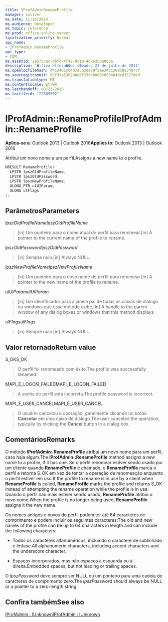 ```yaml
---
title: IProfAdminRenameProfile
manager: soliver
ms.date: 11/16/2014
ms.audience: Developer
ms.topic: reference
ms.prod: office-online-server
localization_priority: Normal
api_name:
- IProfAdmin.RenameProfile
api_type:
- COM
ms.assetid: 2a575cac-dbfd-4f42-9c10-4b7e355a065e
description: '�ltima altera��o: s�bado, 23 de julho de 2011'
ms.openlocfilehash: 4453465c04d7a5a3de79f2ae34d13095863487cf
ms.sourcegitcommit: 0cf39e5382b8c6f236c8a63c6036849ed3527ded
ms.translationtype: MT
ms.contentlocale: pt-BR
ms.lasthandoff: 08/23/2018
ms.locfileid: "22569502"
---
```

# <a name="iprofadminrenameprofile"></a><span data-ttu-id="5bf4a-103">IProfAdmin::RenameProfile</span><span class="sxs-lookup"><span data-stu-id="5bf4a-103">IProfAdmin::RenameProfile</span></span>

  
  
<span data-ttu-id="5bf4a-104">**Aplica-se a**: Outlook 2013 | Outlook 2016</span><span class="sxs-lookup"><span data-stu-id="5bf4a-104">**Applies to**: Outlook 2013 | Outlook 2016</span></span> 
  
<span data-ttu-id="5bf4a-105">Atribui um novo nome a um perfil.</span><span class="sxs-lookup"><span data-stu-id="5bf4a-105">Assigns a new name to a profile.</span></span>
  
```cpp
HRESULT RenameProfile(
  LPSTR lpszOldProfileName,
  LPSTR lpszOldPassword,
  LPSTR lpszNewProfileName,
  ULONG_PTR ulUIParam,
  ULONG ulFlags
);
```

## <a name="parameters"></a><span data-ttu-id="5bf4a-106">Parâmetros</span><span class="sxs-lookup"><span data-stu-id="5bf4a-106">Parameters</span></span>

 <span data-ttu-id="5bf4a-107">_lpszOldProfileName_</span><span class="sxs-lookup"><span data-stu-id="5bf4a-107">_lpszOldProfileName_</span></span>
  
> <span data-ttu-id="5bf4a-108">[in] Um ponteiro para o nome atual do perfil para renomear.</span><span class="sxs-lookup"><span data-stu-id="5bf4a-108">[in] A pointer to the current name of the profile to rename.</span></span>
    
 <span data-ttu-id="5bf4a-109">_lpszOldPassword_</span><span class="sxs-lookup"><span data-stu-id="5bf4a-109">_lpszOldPassword_</span></span>
  
> <span data-ttu-id="5bf4a-110">[in] Sempre nulo.</span><span class="sxs-lookup"><span data-stu-id="5bf4a-110">[in] Always NULL.</span></span>
    
 <span data-ttu-id="5bf4a-111">_lpszNewProfileName_</span><span class="sxs-lookup"><span data-stu-id="5bf4a-111">_lpszNewProfileName_</span></span>
  
> <span data-ttu-id="5bf4a-112">[in] Um ponteiro para o novo nome do perfil para renomear.</span><span class="sxs-lookup"><span data-stu-id="5bf4a-112">[in] A pointer to the new name of the profile to rename.</span></span>
    
 <span data-ttu-id="5bf4a-113">_ulUIParam_</span><span class="sxs-lookup"><span data-stu-id="5bf4a-113">_ulUIParam_</span></span>
  
> <span data-ttu-id="5bf4a-114">[in] Um identificador para a janela pai de todas as caixas de diálogo ou windows que esse método exibe.</span><span class="sxs-lookup"><span data-stu-id="5bf4a-114">[in] A handle to the parent window of any dialog boxes or windows that this method displays.</span></span> 
    
 <span data-ttu-id="5bf4a-115">_ulFlags_</span><span class="sxs-lookup"><span data-stu-id="5bf4a-115">_ulFlags_</span></span>
  
> <span data-ttu-id="5bf4a-116">[in] Sempre nulo.</span><span class="sxs-lookup"><span data-stu-id="5bf4a-116">[in] Always NULL.</span></span>
    
## <a name="return-value"></a><span data-ttu-id="5bf4a-117">Valor retornado</span><span class="sxs-lookup"><span data-stu-id="5bf4a-117">Return value</span></span>

<span data-ttu-id="5bf4a-118">S_OK</span><span class="sxs-lookup"><span data-stu-id="5bf4a-118">S_OK</span></span> 
  
> <span data-ttu-id="5bf4a-119">O perfil foi renomeado com êxito.</span><span class="sxs-lookup"><span data-stu-id="5bf4a-119">The profile was successfully renamed.</span></span>
    
<span data-ttu-id="5bf4a-120">MAPI_E_LOGON_FAILED</span><span class="sxs-lookup"><span data-stu-id="5bf4a-120">MAPI_E_LOGON_FAILED</span></span> 
  
> <span data-ttu-id="5bf4a-121">A senha do perfil está incorreta.</span><span class="sxs-lookup"><span data-stu-id="5bf4a-121">The profile password is incorrect.</span></span>
    
<span data-ttu-id="5bf4a-122">MAPI_E_USER_CANCEL</span><span class="sxs-lookup"><span data-stu-id="5bf4a-122">MAPI_E_USER_CANCEL</span></span> 
  
> <span data-ttu-id="5bf4a-123">O usuário cancelou a operação, geralmente clicando no botão **Cancelar** em uma caixa de diálogo.</span><span class="sxs-lookup"><span data-stu-id="5bf4a-123">The user canceled the operation, typically by clicking the **Cancel** button in a dialog box.</span></span> 
    
## <a name="remarks"></a><span data-ttu-id="5bf4a-124">Comentários</span><span class="sxs-lookup"><span data-stu-id="5bf4a-124">Remarks</span></span>

<span data-ttu-id="5bf4a-125">O método **IProfAdmin::RenameProfile** atribui um novo nome para um perfil, caso haja algum.</span><span class="sxs-lookup"><span data-stu-id="5bf4a-125">The **IProfAdmin::RenameProfile** method assigns a new name to a profile, if it has one.</span></span> <span data-ttu-id="5bf4a-126">Se o perfil renomear estiver sendo usado por um cliente quando **RenameProfile** é chamado, o **RenameProfile** marca o perfil e retorna S_OK em vez de tentar a operação de renomeação enquanto o perfil estiver em uso.</span><span class="sxs-lookup"><span data-stu-id="5bf4a-126">If the profile to rename is in use by a client when **RenameProfile** is called, **RenameProfile** marks the profile and returns S_OK instead of attempting the rename operation while the profile is in use.</span></span> <span data-ttu-id="5bf4a-127">Quando o perfil não mais estiver sendo usado, **RenameProfile** atribui o novo nome.</span><span class="sxs-lookup"><span data-stu-id="5bf4a-127">When the profile is no longer being used, **RenameProfile** assigns it the new name.</span></span> 
  
<span data-ttu-id="5bf4a-128">Os nomes antigos e novos do perfil podem ter até 64 caracteres de comprimento e podem incluir os seguintes caracteres:</span><span class="sxs-lookup"><span data-stu-id="5bf4a-128">The old and new names of the profile can be up to 64 characters in length and can include the following characters:</span></span>
  
- <span data-ttu-id="5bf4a-129">Todos os caracteres alfanuméricos, incluindo o caractere de sublinhado e ênfase.</span><span class="sxs-lookup"><span data-stu-id="5bf4a-129">All alphanumeric characters, including accent characters and the underscore character.</span></span>
    
- <span data-ttu-id="5bf4a-130">Espaços incorporados, mas não espaços à esquerda ou à direita.</span><span class="sxs-lookup"><span data-stu-id="5bf4a-130">Embedded spaces, but not leading or trailing spaces.</span></span>
    
<span data-ttu-id="5bf4a-131">O _lpszPassword_ deve sempre ser NULL ou um ponteiro para uma cadeia de caracteres de comprimento zero.</span><span class="sxs-lookup"><span data-stu-id="5bf4a-131">The  _lpszPassword_ should always be NULL or a pointer to a zero-length string.</span></span> 
  
## <a name="see-also"></a><span data-ttu-id="5bf4a-132">Confira também</span><span class="sxs-lookup"><span data-stu-id="5bf4a-132">See also</span></span>



[<span data-ttu-id="5bf4a-133">IProfAdmin : IUnknown</span><span class="sxs-lookup"><span data-stu-id="5bf4a-133">IProfAdmin : IUnknown</span></span>](iprofadminiunknown.md)

